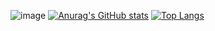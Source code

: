 ![image](https://img.shields.io/badge/JavaScript-F7DF1E?style=for-the-badge&logo=javascript&logoColor=black)
[![Anurag's GitHub stats](https://github-readme-stats.vercel.app/api?username=ArthurDeSchutter&count_private=true)](https://github.com/anuraghazra/github-readme-stats)
[![Top Langs](https://github-readme-stats.vercel.app/api/top-langs/?username=ArthurDeSchutter&layout=compact)](https://github.com/anuraghazra/github-readme-stats)

<!---
ArthurDeSchutter/ArthurDeSchutter is a ✨ special ✨ repository because its `README.md` (this file) appears on your GitHub profile.
You can click the Preview link to take a look at your changes.
--->
